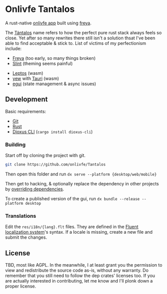 # Onlivfe Tantalos

A rust-native [onlivfe app](https://onlivfe.com) built using [freya](https://freyaui.dev/).

The [Tántalos](https://en.wikipedia.org/wiki/Tantalus) name refers to how the perfect pure rust stack always feels so close.
Yet after so many rewrites there still isn't a solution thsat I've been able to find acceptable & stick to.
List of victims of my perfectionism include:

- [Freya](https://freyaui.dev/) (too early, so many things broken)
- [Slint](https://slint.dev/) (theming seems painful)
<!-- - [Dioxus](https://dioxuslabs.com/) (wasm) -->
- [Leptos](https://github.com/leptos-rs/leptos) (wasm)
- [yew](https://yew.rs) with [Tauri](https://tauri.app/) (wasm)
- [egui](https://github.com/emilk/egui) (state management & async issues)

## Development

Basic requirements:

- [Git](https://git-scm.com)
- [Rust](https://www.rust-lang.org/)
- [Dioxus CLI](https://dioxuslabs.com/learn/0.6/getting_started/) (`cargo install dioxus-cli`)

### Building

Start off by cloning the project with git.

```sh
git clone https://github.com/onlivfe/Tantalos
```

Then open this folder and run `dx serve --platform {desktop/web/mobile}`

Then get to hacking, & optionally replace the dependency in other projects by [overriding dependencies](https://doc.rust-lang.org/cargo/reference/overriding-dependencies.html).

To create a published version of the gui, run `dx bundle --release --platform desktop`

### Translations

Edit the `res/i18n/{lang}.flt` files.
They are defined in the [Fluent localization system](https://projectfluent.org/)'s syntax.
If a locale is missing, create a new file and submit the changes.

## License

TBD, most like AGPL. In the meanwhile, I at least grant you the permission to view and redistribute the source code as-is, without any warranty. Do remember that you still need to follow the dep crates' licenses too.
If you are actually interested in contributing, let me know and I'll plonk down a proper license.

